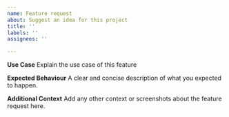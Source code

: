 ```yaml
---
name: Feature request
about: Suggest an idea for this project
title: ''
labels: ''
assignees: ''

---
```


**Use Case**
Explain the use case of this feature

**Expected Behaviour**
A clear and concise description of what you expected to happen.

**Additional Context**
Add any other context or screenshots about the feature request here.
